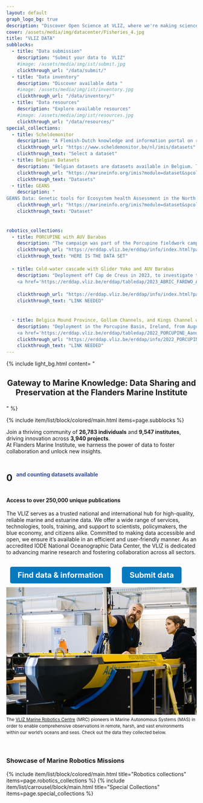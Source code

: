 ```yaml
---
layout: default
graph_logo_bg: true
description: "Discover Open Science at VLIZ, where we're making science more efficient, reliable, and transparent. Learn about our mission, values, and core principles. Join us in our journey!"
cover: /assets/media/img/datacenter/Fisheries_4.jpg
title: "VLIZ DATA"
subblocks:
  - title: "Data submission"
    description: "Submit your data to  VLIZ"
    #image: /assets/media/img/ist/submit.jpg
    clickthrough_url: "/data/submit/"
  - title: "Data inventory"
    description: "Discover available data "
    #image: /assets/media/img/ist/inventory.jpg
    clickthrough_url: "/data/inventory/"
  - title: "Data resources"
    description: "Explore available resources"
    #image: /assets/media/img/ist/resources.jpg
    clickthrough_url: "/data/resources/"
special_collections:
  - title: Scheldemonitor
    description: "A Flemish-Dutch knowledge and information portal on research and monitoring in the Scheldt estuary."
    clickthrough_url: "https://www.scheldemonitor.be/nl/imis/datasets"
    clickthrough_text: "Select a dataset"
  - title: Belgian Datasets
    description: "Belgian datasets are datasets available in Belgium. These datasets have a substantive geographical scope that covers Belgium but also beyond."
    clickthrough_url: "https://marineinfo.org/imis?module=dataset&spcolid=131&show=search"
    clickthrough_text: "Datasets"
  - title: GEANS 
    description: " 
GEANS Data: Genetic tools for Ecosystem health Assessment in the North Sea region"
    clickthrough_url: "https://marineinfo.org/imis?module=dataset&spcolid=1021&show=search"
    clickthrough_text: "Dataset"


robotics_collections:
  - title: PORCUPINE with AUV Barabas
    description: "The campaign was part of the Porcupine fieldwork campaign in collaboration with the University of Gent, utilizing AUV Barabas, provided by the Marine Robotics Centre at VLIZ, equipped with side-scan sonar, sub-bottom profiler, and camera, and complemented by an oceanographic survey onboard RV Belgica. You can get the data here: <a href='https://erddap.vliz.be/erddap/tabledap/2022_PORCUPINE_Aanderaa_53e2_7187_893b.html' target='_blank'>https://erddap.vliz.be/erddap/tabledap/2022_PORCUPINE_Aanderaa_53e2_7187_893b.html</a>"
    clickthrough_url: "https://erddap.vliz.be/erddap/info/index.html?page=1&itemsPerPage=1000"
    clickthrough_text: "HERE IS THE DATA SET"

  - title: Cold-water cascade with Glider Yoko and AUV Barabas 
    description: "Deployment off Cap de Creus in 2023, to investigate the cold-water cascade from the continental shelf to the slope, with a focus on the morphology of subsea canyons. This work was in collaboration with the University of Barcelona and UTM-CSIC alongside an oceanographic survey onboard RV Garcia Del Cid, to collect high-resolution data and advance understanding of cold-water transport processes. You can access the data here: 
    <a href='https://erddap.vliz.be/erddap/tabledap/2023_ABRIC_FARDWO_Aanderaa_6465_6179_9713.html' target='_blank'>https://erddap.vliz.be/erddap/tabledap/2022_PORCUPINE_Aanderaa_53e2_7187_893b.html</a>"

    clickthrough_url: "https://erddap.vliz.be/erddap/info/index.html?page=1&itemsPerPage=1000"
    clickthrough_text: "LINK NEEDED"


  - title: Belgica Mound Province, Gollum Channels, and Kings Channel with AUV Barabas
    description: "Deployment in the Porcupine Basin, Ireland, from August 1, 2022, to August 18, 2022, to investigate ocean currents and collect high-resolution seabed data, focusing on three key sites: Belgica Mound Province (BMP), Gollum Channels, and Kings Channel. Check the data out here:
    <a href='https://erddap.vliz.be/erddap/tabledap/2022_PORCUPINE_Aanderaa_53e2_7187_893b.html' target='_blank'>https://erddap.vliz.be/erddap/info/2022_PORCUPINE_Aanderaa_53e2_7187_893b/index.html</a>"
    clickthrough_url: "https://erddap.vliz.be/erddap/info/2022_PORCUPINE_Aanderaa_53e2_7187_893b/index.html"
    clickthrough_text: "LINK NEEDED"
---
```


{% include light_bg.html content=
"<h2 style='text-align: center !important;'>Gateway to Marine Knowledge: Data Sharing and Preservation at the Flanders Marine Institute

</h2>

<p>
  
</p>
"
%}

{% include item/list/block/colored/main.html items=page.subblocks %}

   <p>Join a thriving community of <strong>26,783 individuals</strong> and <strong>9,547 institutes</strong>, driving innovation across <strong>3,940 projects</strong>. 
   <br>At Flanders Marine Institute, we harness the power of data to foster collaboration and unlock new insights. 
         </p>

<div class="counter-container" style="display: flex; align-items: center; margin-bottom: 10px;">
  <h1 id="counter" style="font-size:48px; margin-right: 10px; font-size: 24px;">0</h1>
  <span style="color: #354d9b;"><strong>and counting datasets available</strong></span>
</div>

<script>
  // Set the target value for the counter
  const target = 5836;
  
  // Select the counter element
  const counterElement = document.getElementById('counter');
  
  // Function to update the counter
  let count = 0;
  const updateCounter = () => {
    if (count < target) {
      count++;
      counterElement.textContent = count;
      setTimeout(updateCounter, 1); // Delay to animate the counter
    } else {
      counterElement.textContent = target; // Ensure it stops at 5836
    }
  };
  
  // Start the counter animation
  updateCounter();
</script>


<div class="row">
    <div class="col-md-6">
        <h4>Access to over 250,000 unique publications</h4>
The VLIZ serves as a trusted national and international hub for high-quality, reliable marine and estuarine data. We offer a wide range of services, technologies, tools, training, and support to scientists, policymakers, the blue economy, and citizens alike. Committed to making data accessible and open, we ensure it’s available in an efficient and user-friendly manner. As an accredited IODE National Oceanographic Data Center, the VLIZ is dedicated to advancing marine research and fostering collaboration across all sectors.
        <br>
        <style>
            .button {
                display: inline-block;
                padding: 10px 20px; /* Reduced padding */
                margin: 10px;
                font-size: 20px; /* Reduced font size */
                text-align: center;
                text-decoration: none;
                color: white;
                background-color: #0779bf; /* Button color */
                border-radius: 5px;
                transition: background-color 0.3s;
            }
            .button:hover {
                background-color: #0056b3; /* Darker button color on hover */
                color: white;
            }
        </style>
      <div style="display: flex; gap: 10px; margin-top: 20px;">
          <a href="/search" class="button"><strong>Find data & information</strong></a>
          <a href="/submit" class="button"><strong>Submit data</strong></a>
      </div>
      

</div>
  <div class="col-md-6">
    <img src="assets/media/img/datacenter/robots.jpg">
  <span style="font-size: smaller;">
  The <a href="https://www.vliz.be/nl/wat-we-doen/aanbod-infrastructuur/robotica">VLIZ Marine Robotics Centre</a> (MRC) pioneers in Marine Autonomous Systems (MAS) in order to enable comprehensive observations in remote, harsh, and vast environments within our world’s oceans and seas. Check out the data they collected below.
</span>
<br>
  </div>
  <br>
</div>
<br>
<h3>Showcase of Marine Robotics Missions</h3>
{% include item/list/block/colored/main.html
    title="Robotics collections"
    items=page.robotics_collections
%}
{% include item/list/carrousel/block/main.html
    title="Special Collections"
    items=page.special_collections
%}

 <script>
    function startCounting(targetNumber, duration, elementId) {
        const counterDisplay = document.getElementById(elementId);
        let count = 0; // Start from 0
        const incrementTime = Math.floor(duration / targetNumber); // Time for each increment

        const interval = setInterval(() => {
            if (count < targetNumber) {
                let increment = Math.max(1, Math.floor((targetNumber - count) / 125)); // Decrease increment as count approaches target
                count += increment;
                counterDisplay.textContent = count; // Update the display
            } else {
                clearInterval(interval); // Stop the counting when reaching the target
            }
        }, incrementTime);     
    }

    async function fetchDataAndStartCounting() {
        const modules = ['person', 'institute', 'dataset', 'project', 'ref'];
        const elements = {
            person: 'person-counter',
            institute: 'institute-counter',
            dataset: 'dataset-counter',
            project: 'project-counter',
            ref: 'ref-counter'
        };
        const defaultValues = {
            person: 26783,
            institute: 9547,
            dataset: 5836,
            project: 3940,
            ref: 250000
        };

        try {
            for (const module of modules) {
                const response = await fetch(`https://vliz.be/nl/imis?show=jsonportal&module=${module}&cnt=1&ext=1`);
                const data = await response.json();
                const value = data.cnt || defaultValues[module];
                startCounting(value, 2000, elements[module]);
            }
        } catch (error) {
            console.error('Error fetching data:', error);
            modules.forEach(module => {
                startCounting(defaultValues[module], 2000, elements[module]);
            });
        }
    }

    // Call the function to start counting when the whole document is loaded
    document.addEventListener('DOMContentLoaded', () => {
        fetchDataAndStartCounting(); // Fetch data and start counting
    });
</script>

